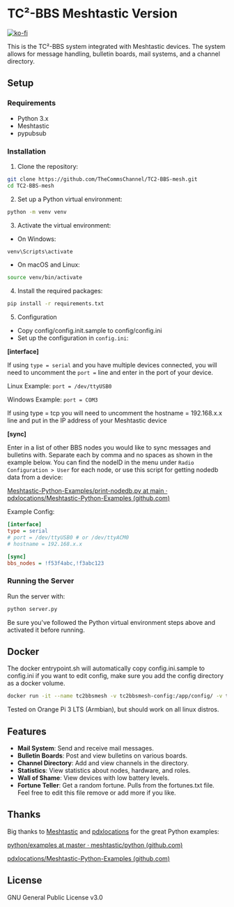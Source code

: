 # TC²-BBS Meshtastic Version

[![ko-fi](https://ko-fi.com/img/githubbutton_sm.svg)](https://ko-fi.com/B0B1OZ22Z)

This is the TC²-BBS system integrated with Meshtastic devices. The system allows for message handling, bulletin boards, mail systems, and a channel directory.

## Setup

### Requirements

- Python 3.x
- Meshtastic
- pypubsub

### Installation

1. Clone the repository:

```sh
git clone https://github.com/TheCommsChannel/TC2-BBS-mesh.git
cd TC2-BBS-mesh
```

2. Set up a Python virtual environment:

```sh
python -m venv venv
```

3. Activate the virtual environment:
  

- On Windows:

```sh
venv\Scripts\activate
```

- On macOS and Linux:

```sh
source venv/bin/activate
```

4. Install the required packages:

```sh
pip install -r requirements.txt
```

5. Configuration
  - Copy config/config.init.sample to config/config.ini
  - Set up the configuration in `config.ini`:
   
  **[interface]**
  
  If using `type = serial` and you have multiple devices connected, you will need to uncomment the `port =` line and enter in the port of your device. 
  
  Linux Example:
  `port = /dev/ttyUSB0` 
  
  Windows Example:
  `port = COM3` 
  
  If using type = tcp you will need to uncomment the hostname = 192.168.x.x line and put in the IP address of your Meshtastic device 
  
  **[sync]**
  
  Enter in a list of other BBS nodes you would like to sync messages and bulletins with. Separate each by comma and no spaces as shown in the example below. 
  You can find the nodeID in the menu under `Radio Configuration > User` for each node, or use this script for getting nodedb data from a device:
  
  [Meshtastic-Python-Examples/print-nodedb.py at main · pdxlocations/Meshtastic-Python-Examples (github.com)](https://github.com/pdxlocations/Meshtastic-Python-Examples/blob/main/print-nodedb.py)

  Example Config:
```ini
[interface]
type = serial
# port = /dev/ttyUSB0 # or /dev/ttyACM0
# hostname = 192.168.x.x

[sync]
bbs_nodes = !f53f4abc,!f3abc123
```

### Running the Server

Run the server with:

```sh
python server.py
```

Be sure you've followed the Python virtual environment steps above and activated it before running.

## Docker
The docker entrypoint.sh will automatically copy config.ini.sample to config.ini
if you want to edit config, make sure you add the config directory as a docker volume.

```sh
docker run -it --name tc2bbsmesh -v tc2bbsmesh-config:/app/config/ -v tc2bbsmesh-data:/app/data/  --device=/dev/ttyACM0 tc2-bbs-mesh
```

Tested on Orange Pi 3 LTS (Armbian), but should work on all linux distros.

## Features

- **Mail System**: Send and receive mail messages.
- **Bulletin Boards**: Post and view bulletins on various boards.
- **Channel Directory**: Add and view channels in the directory.
- **Statistics**: View statistics about nodes, hardware, and roles.
- **Wall of Shame**: View devices with low battery levels.
- **Fortune Teller**: Get a random fortune. Pulls from the fortunes.txt file. Feel free to edit this file remove or add more if you like.

## Thanks

Big thanks to [Meshtastic](https://github.com/meshtastic) and [pdxlocations](https://github.com/pdxlocations) for the great Python examples:

[python/examples at master · meshtastic/python (github.com)](https://github.com/meshtastic/python/tree/master/examples)

[pdxlocations/Meshtastic-Python-Examples (github.com)](https://github.com/pdxlocations/Meshtastic-Python-Examples)

## License

GNU General Public License v3.0
